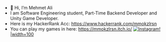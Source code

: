 - 👋 Hi, I’m Mehmet Ali
- I am Software Engineering student, Part-Time Backend Developer and Unity Game Developer.
- Here is my HackerRank Acc: https://www.hackerrank.com/mmokzlrsn 
- You can play my games in here: https://mmokzlrsn.itch.io/
 [![Instagram!](https://raw.githubusercontent.com/mmokzlrsn/Images/main/download-instagram-png-logo-20.png?token=ASEMKFKD4LSRBHC24NAIWODBKFH5K)|width=100](https://www.instagram.com/mmokzlrsn/)
